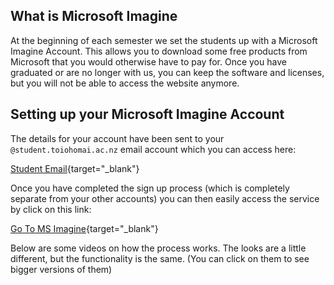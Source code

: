 ## What is Microsoft Imagine

At the beginning of each semester we set the students up with a Microsoft Imagine Account. This allows you to download some free products from Microsoft that you would otherwise have to pay for. Once you have graduated or are no longer with us, you can keep the software and licenses, but you will not be able to access the website anymore.

## Setting up your Microsoft Imagine Account

The details for your account have been sent to your `@student.toiohomai.ac.nz` email account which you can access here:

[Student Email](https://outlook.office365.com/owa/?realm=student.toiohomai.ac.nz){target="\_blank"}

Once you have completed the sign up process (which is completely separate from your other accounts) you can then easily access the service by click on this link:

[Go To MS Imagine](https://e5.onthehub.com/WebStore/Security/Signin.aspx?ws=51c04b0b-9e50-e311-93f7-b8ca3a5db7a1){target="\_blank"}

Below are some videos on how the process works. The looks are a little different, but the functionality is the same. (You can click on them to see bigger versions of them)
